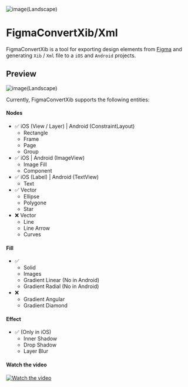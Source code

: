 ![image(Landscape)](https://github.com/mrustaa/gif_presentation/blob/master/FigmaConvert/figmaConvertLogo4.png)

# FigmaConvertXib/Xml

FigmaConvertXib is a tool for exporting design elements from [Figma](http://figma.com/) and generating `Xib` / `Xml` file to a `iOS` and `Android` projects.

## Preview
![image(Landscape)](https://github.com/mrustaa/gif_presentation/blob/master/FigmaConvert/gifPS2.gif)

Currently, FigmaConvertXib supports the following entities:

#### Nodes
- ✅ iOS (View / Layer) | Android (ConstraintLayout) 
  - Rectangle
  - Frame
  - Page
  - Group 
- ✅ iOS | Android (ImageView)
  - Image Fill
  - Component
- ✅ iOS (Label) | Android (TextView)
  - Text
- ✅ Vector 
  - Ellipse 
  - Polygone 
  - Star
- ❌ Vector 
  - Line
  - Line Arrow
  - Curves

#### Fill
- ✅ 
  - Solid
  - Images
  - Gradient Linear (No in Android)
  - Gradient Radial (No in Android)
- ❌ 
  - Gradient Angular
  - Gradient Diamond

#### Effect
- ✅ (Only in iOS)
  - Inner Shadow
  - Drop  Shadow
  - Layer Blur


#### Watch the video
[![Watch the video](Docs/PlayVideo.png)](https://youtu.be/2Cue6R7TfjA)
